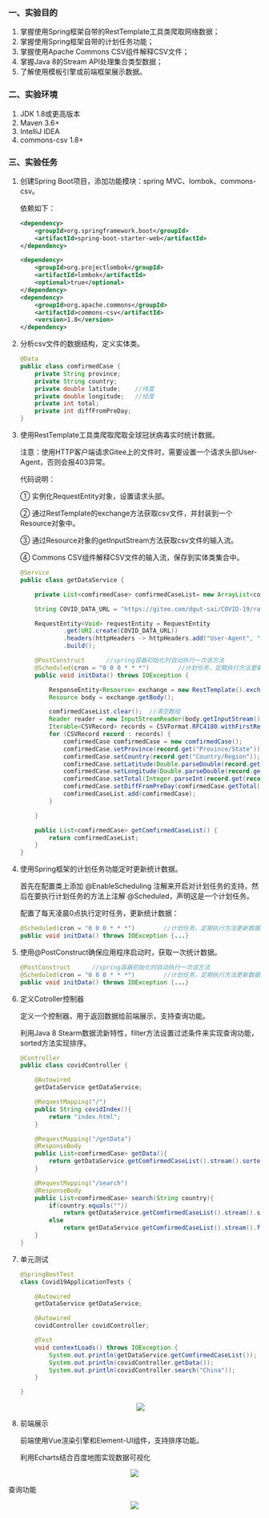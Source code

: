 ### 一、实验目的

1. 掌握使用Spring框架自带的RestTemplate工具类爬取网络数据；
2. 掌握使用Spring框架自带的计划任务功能；
3. 掌握使用Apache Commons CSV组件解释CSV文件；
4. 掌握Java 8的Stream API处理集合类型数据；
5. 了解使用模板引擎或前端框架展示数据。

### 二、实验环境

1. JDK 1.8或更高版本
2. Maven 3.6+
3. IntelliJ IDEA
4. commons-csv 1.8+

### 三、实验任务

1. 创建Spring Boot项目，添加功能模块：spring MVC、lombok、commons-csv。

   依赖如下：

   ```xml
   <dependency>
       <groupId>org.springframework.boot</groupId>
       <artifactId>spring-boot-starter-web</artifactId>
   </dependency>
   
   <dependency>
       <groupId>org.projectlombok</groupId>
       <artifactId>lombok</artifactId>
       <optional>true</optional>
   </dependency>
   <dependency>
       <groupId>org.apache.commons</groupId>
       <artifactId>commons-csv</artifactId>
       <version>1.8</version>
   </dependency>
   ```

   

2. 分析csv文件的数据结构，定义实体类。

   ```java
   @Data
   public class comfirmedCase {
       private String province;
       private String country;
       private double latitude;    //纬度
       private double longitude;   //经度
       private int total;
       private int diffFromPreDay;
   }
   ```

   

3. 使用RestTemplate工具类爬取爬取全球冠状病毒实时统计数据。

   注意：使用HTTP客户端请求Gitee上的文件时，需要设置一个请求头部User-Agent，否则会报403异常。

   代码说明：

   ① 实例化RequestEntity对象，设置请求头部。

   ② 通过RestTemplate的exchange方法获取csv文件，并封装到一个Resource对象中。

   ③ 通过Resource对象的getInputStream方法获取csv文件的输入流。

   ④ Commons CSV组件解释CSV文件的输入流，保存到实体类集合中。

   ```java
   @Service
   public class getDataService {
   
       private List<comfirmedCase> comfirmedCaseList= new ArrayList<comfirmedCase>();
   
       String COVID_DATA_URL = "https://gitee.com/dgut-sai/COVID-19/raw/master/csse_covid_19_data/csse_covid_19_time_series/time_series_covid19_confirmed_global.csv";
   
       RequestEntity<Void> requestEntity = RequestEntity
               .get(URI.create(COVID_DATA_URL))
               .headers(httpHeaders -> httpHeaders.add("User-Agent", "Mozilla/5.0 (Windows NT 10.0; Win64; x64) AppleWebKit/537.36 (KHTML, like Gecko) Chrome/81.0.4044.138 Safari/537.36"))
               .build();
   
       @PostConstruct      //spring容器初始化时自动执行一次该方法
       @Scheduled(cron = "0 0 0 * * *")        //计划任务，定期执行方法更新数据
       public void initData() throws IOException {
   
           ResponseEntity<Resource> exchange = new RestTemplate().exchange(requestEntity, Resource.class);
           Resource body = exchange.getBody();
   
           comfirmedCaseList.clear();  //清空数组
           Reader reader = new InputStreamReader(body.getInputStream());
           Iterable<CSVRecord> records = CSVFormat.RFC4180.withFirstRecordAsHeader().parse(reader);
           for (CSVRecord record : records) {
               comfirmedCase comfirmedCase = new comfirmedCase();
               comfirmedCase.setProvince(record.get("Province/State"));
               comfirmedCase.setCountry(record.get("Country/Region"));
               comfirmedCase.setLatitude(Double.parseDouble(record.get("Lat")));
               comfirmedCase.setLongitude(Double.parseDouble(record.get("Long")));
               comfirmedCase.setTotal(Integer.parseInt(record.get(record.size()-1)));
               comfirmedCase.setDiffFromPreDay(comfirmedCase.getTotal()-Integer.parseInt(record.get(record.size()-2)));
               comfirmedCaseList.add(comfirmedCase);
           }
   
       }
   
       public List<comfirmedCase> getComfirmedCaseList() {
           return comfirmedCaseList;
       }
   }
   ```

   

4. 使用Spring框架的计划任务功能定时更新统计数据。

   首先在配置类上添加 @EnableScheduling 注解来开启对计划任务的支持，然后在要执行计划任务的方法上注解 @Scheduled，声明这是一个计划任务。

   配置了每天凌晨0点执行定时任务，更新统计数据：

   ```java
   @Scheduled(cron = "0 0 0 * * *")        //计划任务，定期执行方法更新数据
   public void initData() throws IOException {...}
   ```

   

5. 使用@PostConstruct确保应用程序启动时，获取一次统计数据。

   ```java
   @PostConstruct      //spring容器初始化时自动执行一次该方法
   @Scheduled(cron = "0 0 0 * * *")        //计划任务，定期执行方法更新数据
   public void initData() throws IOException {...}
   ```

   

6. 定义Cotroller控制器

   定义一个控制器，用于返回数据给前端展示，支持查询功能。

   利用Java 8 Stearm数据流新特性，filter方法设置过滤条件来实现查询功能，sorted方法实现排序。

   ```java
   @Controller
   public class covidController {
   
       @Autowired
       getDataService getDataService;
   
       @RequestMapping("/")
       public String covidIndex(){
           return "index.html";
       }
   
       @RequestMapping("/getData")
       @ResponseBody
       public List<comfirmedCase> getData(){
           return getDataService.getComfirmedCaseList().stream().sorted(Comparator.comparing(comfirmedCase::getTotal).reversed()).collect(Collectors.toList());
       }
   
       @RequestMapping("/search")
       @ResponseBody
       public List<comfirmedCase> search(String country){
           if(country.equals(""))
               return getDataService.getComfirmedCaseList().stream().sorted(Comparator.comparing(comfirmedCase::getTotal).reversed()).collect(Collectors.toList());
           else
               return getDataService.getComfirmedCaseList().stream().filter(s->s.getCountry().equals(country)).collect(Collectors.toList());
       }
   }
   ```
   
   

7. 单元测试

   ```java
   @SpringBootTest
   class Covid19ApplicationTests {
   
       @Autowired
       getDataService getDataService;
   
       @Autowired
       covidController covidController;
   
       @Test
       void contextLoads() throws IOException {
           System.out.println(getDataService.getComfirmedCaseList());
           System.out.println(covidController.getData());
           System.out.println(covidController.search("China"));
       }
   
   }
   ```

   <div align=center>
       <img src="https://gitee.com/zimomo333/SpringBoot_Exp3_COVID/raw/master/picture/test.png"></div>

   
8. 前端展示

   前端使用Vue渲染引擎和Element-UI组件，支持排序功能。

   利用Echarts结合百度地图实现数据可视化
   
<div align=center>
       <img src="https://gitee.com/zimomo333/SpringBoot_Exp3_COVID/raw/master/picture/index.png"></div>



   查询功能

   <div align=center>
       <img src="https://gitee.com/zimomo333/SpringBoot_Exp3_COVID/raw/master/picture/search.png"></div>